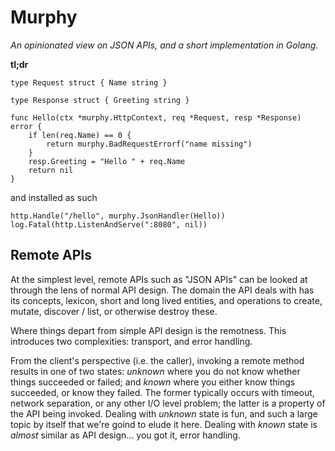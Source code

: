 # Murphy

_An opinionated view on JSON APIs, and a short implementation in Golang._

__tl;dr__

    type Request struct { Name string }
    
    type Response struct { Greeting string }
    
    func Hello(ctx *murphy.HttpContext, req *Request, resp *Response) error {
    	if len(req.Name) == 0 {
    		return murphy.BadRequestErrorf("name missing")
    	}
    	resp.Greeting = "Hello " + req.Name
    	return nil
    }

and installed as such

    http.Handle("/hello", murphy.JsonHandler(Hello))
    log.Fatal(http.ListenAndServe(":8080", nil))

## Remote APIs

At the simplest level, remote APIs such as "JSON APIs" can be looked at through the lens of normal API design. The domain the API deals with has its concepts, lexicon, short and long lived entities, and operations to create, mutate, discover / list, or otherwise destroy these.

Where things depart from simple API design is the remotness. This introduces two complexities: transport, and error handling.

From the client's perspective (i.e. the caller), invoking a remote method results in one of two states: _unknown_ where you do not know whether things succeeded or failed; and _known_ where you either know things succeeded, or know they failed. The former typically occurs with timeout, network separation, or any other I/O level problem; the latter is a property of the API being invoked. Dealing with _unknown_ state is fun, and such a large topic by itself that we're goind to elude it here. Dealing with _known_ state is _almost_ similar as API design... you got it, error handling.

